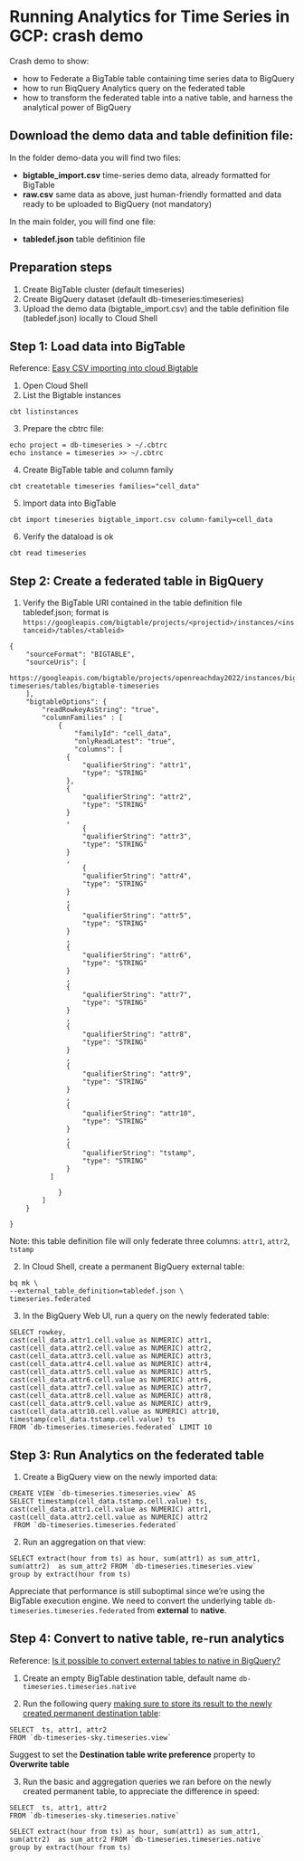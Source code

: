 # Running Analytics for Time Series in GCP: crash demo

Crash demo to show:
- how to Federate a BigTable table containing time series data to BigQuery
- how to run BiqQuery Analytics query on the federated table
- how to transform the federated table into a native table, and harness the analytical power of BigQuery

## Download the demo data and table definition file: 
In the folder demo-data you will find two files:
- **bigtable_import.csv** time-series demo data, already formatted for BigTable
- **raw.csv** same data as above, just human-friendly formatted and data ready to be uploaded to BigQuery (not mandatory)

In the main folder, you will find one file:
- **tabledef.json** table defitinion file


## Preparation steps
1. Create BigTable cluster (default timeseries)
2. Create BigQuery dataset (default db-timeseries:timeseries)
3. Upload the demo data (bigtable_import.csv) and the table definition file (tabledef.json) locally to Cloud Shell

## Step 1: Load data into BigTable
Reference: [Easy CSV importing into cloud Bigtable](https://medium.com/google-cloud/easy-csv-importing-into-cloud-bigtable-ed3f62139b89) 
1. Open Cloud Shell
2. List the Bigtable instances
```
cbt listinstances
```
3. Prepare the cbtrc file:
```
echo project = db-timeseries > ~/.cbtrc
echo instance = timeseries >> ~/.cbtrc
```
4. Create BigTable table and column family
```
cbt createtable timeseries families="cell_data"
```
5. Import data into BigTable
```
cbt import timeseries bigtable_import.csv column-family=cell_data
```
6. Verify the dataload is ok
```
cbt read timeseries
```

## Step 2: Create a federated table in BigQuery
1. Verify the BigTable URI contained in the table definition file tabledef.json; format is      `https://googleapis.com/bigtable/projects/<projectid>/instances/<instanceid>/tables/<tableid>`
```
{
    "sourceFormat": "BIGTABLE",
    "sourceUris": [
     https://googleapis.com/bigtable/projects/openreachday2022/instances/bigtable-timeseries/tables/bigtable-timeseries
    ],
    "bigtableOptions": {
        "readRowkeyAsString": "true",
        "columnFamilies" : [
            {
                "familyId": "cell_data",
                "onlyReadLatest": "true",
                "columns": [
              {
                  "qualifierString": "attr1",
                  "type": "STRING"
              },
              {
                  "qualifierString": "attr2",
                  "type": "STRING"
              }
              ,
                  {
                  "qualifierString": "attr3",
                  "type": "STRING"
              }
              ,
                  {
                  "qualifierString": "attr4",
                  "type": "STRING"
              }
              ,
              {
                  "qualifierString": "attr5",
                  "type": "STRING"
              }
              ,
              {
                  "qualifierString": "attr6",
                  "type": "STRING"
              }
              ,
              {
                  "qualifierString": "attr7",
                  "type": "STRING"
              }
              ,
              {
                  "qualifierString": "attr8",
                  "type": "STRING"
              }
              ,
              {
                  "qualifierString": "attr9",
                  "type": "STRING"
              }
              ,
              {
                  "qualifierString": "attr10",
                  "type": "STRING"
              }
              ,
              {
                  "qualifierString": "tstamp",
                  "type": "STRING"
              }
          ]

            }
        ]
    }
    
}

```
Note: this table definition file will only federate three columns: `attr1`, `attr2`, `tstamp`

2. In Cloud Shell, create a permanent BigQuery external table:
```
bq mk \
--external_table_definition=tabledef.json \
timeseries.federated
```
3. In the BigQuery Web UI, run a query on the newly federated table: 
```
SELECT rowkey, 
cast(cell_data.attr1.cell.value as NUMERIC) attr1,
cast(cell_data.attr2.cell.value as NUMERIC) attr2,
cast(cell_data.attr3.cell.value as NUMERIC) attr3,
cast(cell_data.attr4.cell.value as NUMERIC) attr4,
cast(cell_data.attr5.cell.value as NUMERIC) attr5,
cast(cell_data.attr6.cell.value as NUMERIC) attr6,
cast(cell_data.attr7.cell.value as NUMERIC) attr7,
cast(cell_data.attr8.cell.value as NUMERIC) attr8,
cast(cell_data.attr9.cell.value as NUMERIC) attr9,
cast(cell_data.attr10.cell.value as NUMERIC) attr10,
timestamp(cell_data.tstamp.cell.value) ts
FROM `db-timeseries.timeseries.federated` LIMIT 10

```

## Step 3: Run Analytics on the federated table
1. Create a BigQuery view on the newly imported data:
```
CREATE VIEW `db-timeseries.timeseries.view` AS
SELECT timestamp(cell_data.tstamp.cell.value) ts,
cast(cell_data.attr1.cell.value as NUMERIC) attr1,
cast(cell_data.attr2.cell.value as NUMERIC) attr2
 FROM `db-timeseries.timeseries.federated` 

```
2. Run an aggregation on that view:
```
SELECT extract(hour from ts) as hour, sum(attr1) as sum_attr1, sum(attr2)  as sum_attr2 FROM `db-timeseries.timeseries.view` 
group by extract(hour from ts)
```

Appreciate that performance is still suboptimal since we’re using the BigTable execution engine. 
We need to convert the underlying table `db-timeseries.timeseries.federated` from **external** to **native**.


## Step 4: Convert to native table, re-run analytics
Reference: [Is it possible to convert external tables to native in BigQuery?](https://stackoverflow.com/questions/43386615/is-it-possible-to-convert-external-tables-to-native-in-bigquery)

1. Create an empty BigTable destination table, default name `db-timeseries.timeseries.native`

2. Run the following query [making sure to store its result to the newly created permanent destination table](https://cloud.google.com/bigquery/docs/writing-results):
```
SELECT  ts, attr1, attr2
FROM `db-timeseries-sky.timeseries.view`
```
Suggest to set the **Destination table write preference** property to **Overwrite table**

3. Run the basic and aggregation queries we ran before on the newly created permanent table, to appreciate the difference in speed: 

```
SELECT  ts, attr1, attr2
FROM `db-timeseries-sky.timeseries.native`
```

```
SELECT extract(hour from ts) as hour, sum(attr1) as sum_attr1, sum(attr2)  as sum_attr2 FROM `db-timeseries.timeseries.native` 
group by extract(hour from ts)
```
